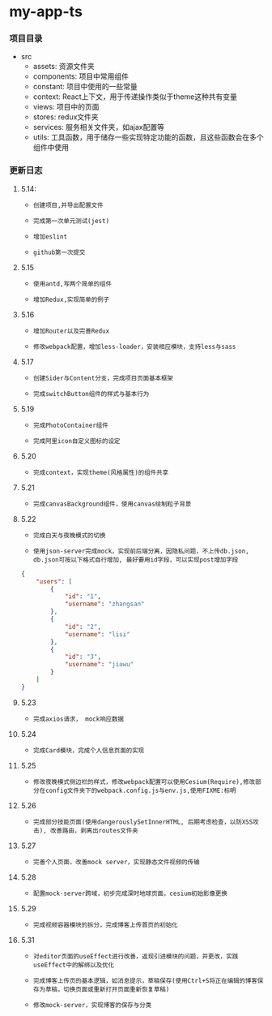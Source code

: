 <!--
 * @Descripttion: 
 * @version: 
 * @Author: liyulong
 * @Date: 2020-05-14 08:25:31
 * @LastEditors: liyulong
 * @LastEditTime: 2020-05-31 16:06:37
 -->
# my-app-ts

### 项目目录

+ src
    - assets: 资源文件夹
    - components: 项目中常用组件
    - constant: 项目中使用的一些常量
    - context: React上下文，用于传递操作类似于theme这种共有变量
    - views: 项目中的页面
    - stores: redux文件夹
    - services: 服务相关文件夹，如ajax配置等
    - utils: 工具函数，用于储存一些实现特定功能的函数，且这些函数会在多个组件中使用

### 更新日志
1. 5.14:  
    +     创建项目,并导出配置文件
    +     完成第一次单元测试(jest)
    +     增加eslint
    +     github第一次提交
2. 5.15  
    +     使用antd,写两个简单的组件
    +     增加Redux,实现简单的例子
5. 5.16  
    +     增加Router以及完善Redux
    +     修改webpack配置，增加less-loader，安装相应模块，支持less与sass
6. 5.17
    +     创建Sider与Content分支，完成项目页面基本框架
    +     完成switchButton组件的样式与基本行为
7. 5.19
    +     完成PhotoContainer组件
    +     完成阿里icon自定义图标的设定
8. 5.20
    +     完成context，实现theme(风格属性)的组件共享
9. 5.21
    +     完成canvasBackground组件，使用canvas绘制粒子背景
10. 5.22
    +     完成白天与夜晚模式的切换
    +     使用json-server完成mock，实现前后端分离，因隐私问题，不上传db.json, db.json可按以下格式自行增加, 最好要用id字段，可以实现post增加字段
    ```json
    {
        "users": [
            {
                "id": "1",
                "username": "zhangsan"
            },
            {
                "id": "2",
                "username": "lisi"
            },
            {
                "id": "3",
                "username": "jiawu"
            }
        ]
    }
    ```
11. 5.23
    +     完成axios请求， mock响应数据
12. 5.24
    +     完成Card模块，完成个人信息页面的实现
13. 5.25
    +     修改夜晚模式侧边栏的样式，修改webpack配置可以使用Cesium(Require),修改部分在config文件夹下的webpack.config.js与env.js,使用FIXME:标明
14. 5.26
    +     完成部分技能页面(使用dangerouslySetInnerHTML, 后期考虑检查，以防XSS攻击), 改善路由，剥离出routes文件夹
15. 5.27
    +     完善个人页面，改善mock server，实现静态文件视频的传输
16. 5.28
    +     配置mock-server跨域，初步完成深时地球页面，cesium初始影像更换
17. 5.29
    +     完成视频容器模块的拆分，完成博客上传首页的初始化
18. 5.31
    +     对editor页面的useEffect进行改善，返现引进模块的问题，并更改，实践useEffect中的解绑以及优化
    +     完成博客上传页的基本逻辑，如消息提示，草稿保存(使用Ctrl+S将正在编辑的博客保存为草稿，切换页面或重新打开页面重新恢复草稿)
    +     修改mock-server，实现博客的保存与分类
